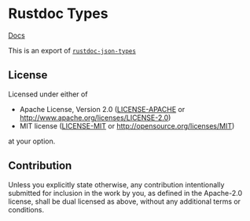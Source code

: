 # Rustdoc Types

[Docs](https://doc.rust-lang.org/nightly/nightly-rustc/rustdoc_json_types/index.html)

This is an export of [`rustdoc-json-types`](https://github.com/rust-lang/rust/blob/master/src/rustdoc-json-types/lib.rs)


## License

Licensed under either of

 * Apache License, Version 2.0
   ([LICENSE-APACHE](LICENSE-APACHE) or http://www.apache.org/licenses/LICENSE-2.0)
 * MIT license
   ([LICENSE-MIT](LICENSE-MIT) or http://opensource.org/licenses/MIT)

at your option.

## Contribution

Unless you explicitly state otherwise, any contribution intentionally submitted
for inclusion in the work by you, as defined in the Apache-2.0 license, shall be
dual licensed as above, without any additional terms or conditions.

